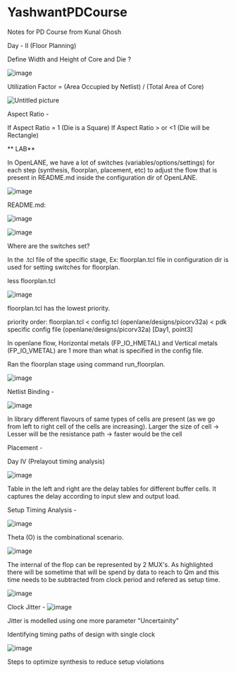 # YashwantPDCourse
Notes for PD Course from Kunal Ghosh


Day - II (Floor Planning)

Define Width and Height of Core and Die ?

![image](https://github.com/user-attachments/assets/b1a16439-dbc7-4d1f-9886-57ba6dabffeb)

Utilization Factor = (Area Occupied by Netlist) / (Total Area of Core)


![Untitled picture](https://github.com/user-attachments/assets/e9b7bb37-cd23-4406-93cb-8553bbbbd5d8)


Aspect Ratio -



If Aspect Ratio = 1 (Die is a Square)
If Aspect Ratio > or <1 (Die will be Rectangle)




** LAB**

In OpenLANE, we have a lot of switches (variables/options/settings) for each step (synthesis, floorplan, placement, etc) to adjust the flow that is present in README.md inside the configuration dir of OpenLANE.

![image](https://github.com/user-attachments/assets/d2fbde0a-4461-4a63-aa9b-b5ed2e38b65f)


README.md:

![image](https://github.com/user-attachments/assets/b5af01d6-d7c3-4f5f-8eb3-d41e08a80452)


![image](https://github.com/user-attachments/assets/402d4573-c1c5-4e05-8baf-0b48bedb2b9d)


Where are the switches set?

In the .tcl file of the specific stage, Ex: floorplan.tcl file in configuration dir is used for setting switches for floorplan.

less floorplan.tcl

![image](https://github.com/user-attachments/assets/2ee3dbbc-733e-46b1-8d41-b013d0120eb6)




floorplan.tcl has the lowest priority.

priority order: floorplan.tcl < config.tcl (openlane/designs/picorv32a) < pdk specific config file (openlane/designs/picorv32a) [Day1, point3]

In openlane flow, Horizontal metals (FP_IO_HMETAL) and Vertical metals (FP_IO_VMETAL) are 1 more than what is specified in the config file.

Ran the floorplan stage using command run_floorplan.

![image](https://github.com/user-attachments/assets/4158506e-ccd1-469e-8753-da3085f8347f)



Netlist Binding -

![image](https://github.com/user-attachments/assets/5f90b837-a600-4150-ba8a-69f09fc2211a)

In library different flavours of same types of cells are present (as we go from left to right cell of the cells are increasing).
Larger the size of cell -> Lesser will be the resistance path -> faster would be the cell



Placement -




Day IV (Prelayout timing analysis)

![image](https://github.com/user-attachments/assets/c1306fbb-f922-4a41-9430-a6ba8dd820f4)

Table in the left and right are the delay tables for different buffer cells. It captures the delay according to input slew and output load.


Setup Timing Analysis -

![image](https://github.com/user-attachments/assets/6618e886-ee71-41ce-a53c-4850fc97d4bc)

Theta (O) is the combinational scenario. 

![image](https://github.com/user-attachments/assets/27c867cb-79c4-4afb-9aa4-4eeffd2ba9df)

The internal of the flop can be represented by 2 MUX's.
As highlighted there will be sometime that will be spend by data to reach to Qm and this time needs to be subtracted from clock period and refered as setup time.


![image](https://github.com/user-attachments/assets/4b3d4274-1f0c-44f6-99d9-3e160dfbd2fe)

Clock Jitter -
![image](https://github.com/user-attachments/assets/aa9849da-96ba-4010-9cc6-5d27fb71e606)

Jitter is modelled using one more parameter "Uncertainity"



Identifying timing paths of design with single clock

![image](https://github.com/user-attachments/assets/3bdb8a8c-3efe-4a66-b4f3-4c40d7257ef8)


Steps to optimize synthesis to reduce setup violations



